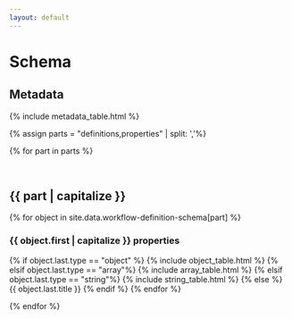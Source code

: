 ```yaml
---
layout: default
---
```

# Schema
## Metadata

{% include metadata_table.html %}

{% assign parts = "definitions,properties" | split: ','%}

{% for part in parts %}

<br/>

## {{ part | capitalize }}

{% for object in site.data.workflow-definition-schema[part] %}

### {{ object.first | capitalize }} properties

{% if object.last.type == "object" %}
  {% include object_table.html %}
{% elsif object.last.type == "array"%}
  {% include array_table.html %}
{% elsif object.last.type == "string"%}
  {% include string_table.html %}
{% else %}
  {{ object.last.title }}
{% endif %}
{% endfor %}

{% endfor %}